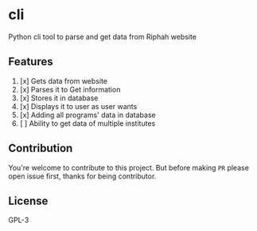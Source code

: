 # cli
Python cli tool to parse and get data from Riphah website

## Features
1. [x] Gets data from website
2. [x] Parses it to Get information
3. [x] Stores it in database
4. [x] Displays it to user as user wants
5. [x] Adding all programs' data in database
6. [ ] Ability to get data of multiple institutes

## Contribution
You're welcome to contribute to this project.
But before making `PR` please open issue first, thanks for being contributor.

## License
GPL-3
